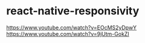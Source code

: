 # react-native-responsivity

https://www.youtube.com/watch?v=EOcMS2yDpwY 
https://www.youtube.com/watch?v=9jUtm-GokZI